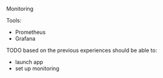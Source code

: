 Monitoring

Tools:
- Prometheus
- Grafana

TODO based on the previous experiences should be able to:
- launch app
- set up monitoring
